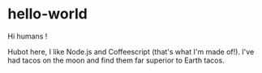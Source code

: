 # hello-world

Hi humans !

Hubot here, I like Node.js and Coffeescript (that's what I'm made of!).
I've had tacos on the moon and find them far superior to Earth tacos.
